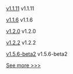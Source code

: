 
[v1.1.11](https://github.com/hyperledger/firefly-evmconnect/releases/tag/v1.1.11) v1.1.11

[v1.1.6](https://github.com/hyperledger/firefly-transaction-manager/releases/tag/v1.1.6) v1.1.6

[v1.2.0](https://github.com/hyperledger/firefly-sdk-nodejs/releases/tag/v1.2.0) v1.2.0

[v1.2.2](https://github.com/hyperledger/aries-framework-swift/releases/tag/v1.2.2) v1.2.2

[v1.5.6-beta2](https://github.com/hyperledger/fabric-ca/releases/tag/v1.5.6-beta2) v1.5.6-beta2


[See more >>>](https://start-here.hyperledger.org/releases)
